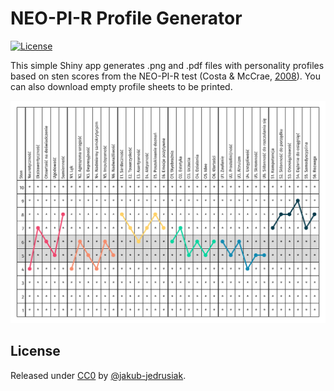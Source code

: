# NEO-PI-R Profile Generator

[![License](https://img.shields.io/badge/License-CC0-blue)](#license)

This simple Shiny app generates .png and .pdf files with personality profiles based on sten scores from the NEO-PI-R test (Costa & McCrae, [2008](https://doi.org/10.4135/9781849200479)). You can also download empty profile sheets to be printed.

![Example profile](www/wykres.png)

## License

Released under [CC0](/LICENSE) by [@jakub-jedrusiak](https://github.com/jakub-jedrusiak).
